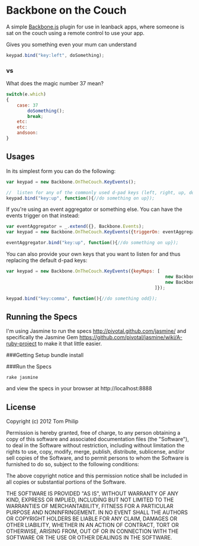 # Backbone on the Couch

A simple [Backbone.js](http://documentcloud.github.com/backbone) plugin for use in leanback apps, where someone is sat on the couch using a remote control to use your app.

Gives you something even your mum can understand

``` javascript
keypad.bind("key:left", doSomething);
```

### vs
What does the magic number 37 mean?

``` javascript
switch(e.which)
{
	case: 37
		doSomething();
		break;
	etc:
	etc:
	andsoon:
}
```

## Usages

In its simplest form you can do the following:

``` javascript
var keypad = new Backbone.OnTheCouch.KeyEvents();

//	listen for any of the commonly used d-pad keys (left, right, up, down, enter, space and escape)
keypad.bind("key:up", function(){//do something on up});
```

If you're using an event aggregator or something else. You can have the events trigger on that instead:

``` javascript
var eventAggregator = _.extend({}, Backbone.Events);
var keypad = new Backbone.OnTheCouch.KeyEvents({triggerOn: eventAggregator});

eventAggregator.bind("key:up", function(){//do something on up});
```

You can also provide your own keys that you want to listen for and thus replacing the default d-pad keys:

``` javascript
var keypad = new Backbone.OnTheCouch.KeyEvents({keyMaps: [
															new Backbone.OnTheCouch.KeyEvent(188, "key:comma"),
															new Backbone.OnTheCouch.KeyEvent(190, "key:fullstop")
														]});

keypad.bind("key:comma", function(){//do something odd});
```

## Running the Specs
I'm using Jasmine to run the specs http://pivotal.github.com/jasmine/ and specifically the Jasmine Gem https://github.com/pivotal/jasmine/wiki/A-ruby-project to make it that little easier.

###Getting Setup
	bundle install

###Run the Specs

	rake jasmine

and view the specs in your browser at http://localhost:8888

## License

Copyright (c) 2012 Tom Philip

Permission is hereby granted, free of charge, to any person obtaining a copy of this software and associated documentation files (the "Software"), to deal in the Software without restriction, including without limitation the rights to use, copy, modify, merge, publish, distribute, sublicense, and/or sell copies of the Software, and to permit persons to whom the Software is furnished to do so, subject to the following conditions:

The above copyright notice and this permission notice shall be included in all copies or substantial portions of the Software.

THE SOFTWARE IS PROVIDED "AS IS", WITHOUT WARRANTY OF ANY KIND, EXPRESS OR IMPLIED, INCLUDING BUT NOT LIMITED TO THE WARRANTIES OF MERCHANTABILITY, FITNESS FOR A PARTICULAR PURPOSE AND NONINFRINGEMENT. IN NO EVENT SHALL THE AUTHORS OR COPYRIGHT HOLDERS BE LIABLE FOR ANY CLAIM, DAMAGES OR OTHER LIABILITY, WHETHER IN AN ACTION OF CONTRACT, TORT OR OTHERWISE, ARISING FROM, OUT OF OR IN CONNECTION WITH THE SOFTWARE OR THE USE OR OTHER DEALINGS IN THE SOFTWARE.
